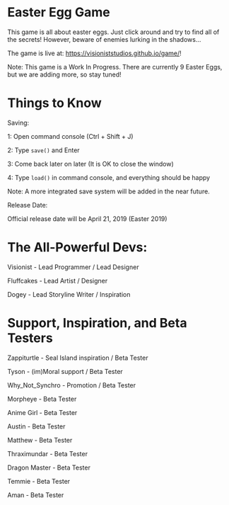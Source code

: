# Easter Egg Game
This game is all about easter eggs.  Just click around and try to find all of the secrets!  However, beware of enemies lurking in the shadows...

The game is live at: https://visioniststudios.github.io/game/!

Note: This game is a Work In Progress.  There are currently 9 Easter Eggs, but we are adding more, so stay tuned!

# Things to Know
Saving:

1: Open command console (Ctrl + Shift + J)

2: Type `save()` and Enter

3: Come back later on later (It is OK to close the window)

4: Type `load()` in command console, and everything should be happy

Note: A more integrated save system will be added in the near future.  

Release Date:

Official release date will be April 21, 2019 (Easter 2019)

# The All-Powerful Devs:
Visionist - Lead Programmer / Lead Designer

Fluffcakes - Lead Artist / Designer

Dogey - Lead Storyline Writer / Inspiration

# Support, Inspiration, and Beta Testers
Zappiturtle - Seal Island inspiration / Beta Tester

Tyson - (im)Moral support / Beta Tester

Why_Not_Synchro - Promotion / Beta Tester

Morpheye - Beta Tester

Anime Girl - Beta Tester

Austin - Beta Tester

Matthew - Beta Tester

Thraximundar - Beta Tester

Dragon Master - Beta Tester

Temmie - Beta Tester

Aman - Beta Tester
